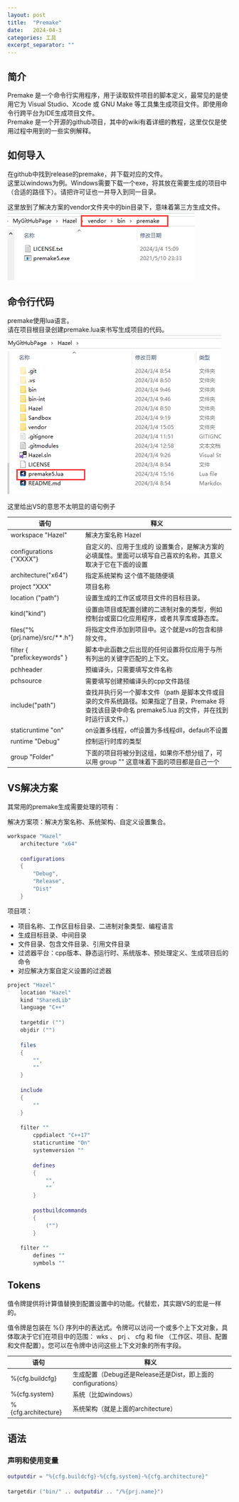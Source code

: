 ```yaml
---
layout: post
title:  "Premake"
date:   2024-04-3
categories: 工具
excerpt_separator: ""
---
```


## 简介
Premake 是一个命令行实用程序，用于读取软件项目的脚本定义，最常见的是使用它为 Visual Studio、Xcode 或 GNU Make 等工具集生成项目文件。即使用命令行跨平台为IDE生成项目文件。  
Premake 是一个开源的github项目，其中的wiki有着详细的教程，这里仅仅是使用过程中用到的一些实例解释。

## 如何导入
在github中找到release的premake，并下载对应的文件。  
这里以windows为例。Windows需要下载一个exe，将其放在需要生成的项目中（合适的路径下）。请把许可证也一并导入到同一目录。 

这里放到了解决方案的vendor文件夹中的bin目录下，意味着第三方生成文件。   
![](../../../assets/tools/premake/1.png)

## 命令行代码
premake使用lua语言。  
请在项目根目录创建premake.lua来书写生成项目的代码。
![](../../../assets/tools/premake/2.png)


这里给出VS的意思不太明显的语句例子  

| 语句                          | 释义                                                                                                                                                    |
| ----------------------------- | ------------------------------------------------------------------------------------------------------------------------------------------------------- |
| workspace "Hazel"             | 解决方案名称 Hazel                                                                                                                                      |
| configurations {"XXXX"}       | 自定义的、应用于生成的 设置集合，是解决方案的必填属性。里面可以填写自己喜欢的名称，其意义取决于它在下面的设置                                           |
| architecture("x64")           | 指定系统架构 这个值不能随便填                                                                                                                           |
| project "XXX"                 | 项目名称                                                                                                                                                |
| location ("path")             | 设置生成的工作区或项目文件的目标目录。                                                                                                                  |
| kind("kind")                  | 设置由项目或配置创建的二进制对象的类型，例如控制台或窗口化应用程序，或者共享库或静态库。                                                                |
| files{"%{prj.name}/src/**.h"} | 将指定文件添加到项目中。这个就是vs的包含和排除文件。                                                                                                    |
| filter { "prefix:keywords" }  | 脚本中此函数之后出现的任何设置将仅应用于与所有列出的关键字匹配的上下文。                                                                                |
| pchheader                     | 预编译头，只需要填写文件名称                                                                                                                            |
| pchsource                     | 需要填写创建预编译头的cpp文件路径                                                                                                                       |
| include("path")               | 查找并执行另一个脚本文件（path 是脚本文件或目录的文件系统路径。如果指定了目录，Premake 将查找该目录中命名 premake5.lua 的文件，并在找到时运行该文件。） |
| staticruntime "on"            | on设置多线程，off设置为多线程dll，default不设置                                                                                                         |
| runtime "Debug"               | 控制运行时库的类型                                                                                                                                      |
| group "Folder"                | 下面的项目将被分到这组，如果你不想分组了，可以用 group ""  这意味着下面的项目都是自己一个                                                               |


## VS解决方案
其常用的premake生成需要处理的项有：

解决方案项：解决方案名称、系统架构、自定义设置集合。
```lua
workspace "Hazel"
    architecture "x64"
    
    configurations
    {
        "Debug",
        "Release",
        "Dist"
    }
```

项目项：
- 项目名称、工作区目标目录、二进制对象类型、编程语言
- 生成目标目录、中间目录
- 文件目录、包含文件目录、引用文件目录
- 过滤器平台：cpp版本、静态运行时、系统版本、预处理定义、生成项目后的命令
- 对应解决方案自定义设置的过滤器
```lua
project "Hazel"
    location "Hazel"
    kind "SharedLib"
    language "C++"
    
    targetdir ("")
    objdir ("")
    
    files
    {
        "",
        ""
    }
    
    include
    {
        ""
    }
    
    filter ""
        cppdialect "C++17"
        staticruntime "On"
        systemversion ""
        
        defines
        {
            "",
            ""
        }
        
        postbuildcommands
        {
            ("")
        }
    
    filter ""
        defines ""
        symbols ""
```
 
## Tokens
值令牌提供将计算值替换到配置设置中的功能。代替宏，其实跟VS的宏是一样的。  

值令牌是包装在 %{} 序列中的表达式。令牌可以访问一个或多个上下文对象，具体取决于它们在项目中的范围： wks 、 prj 、 cfg 和 file （工作区、项目、配置和文件配置）。您可以在令牌中访问这些上下文对象的所有字段。

| 语句                | 释义                                                         |
| ------------------- | ------------------------------------------------------------ |
| %{cfg.buildcfg}     | 生成配置（Debug还是Release还是Dist，即上面的configurations） |
| %{cfg.system}       | 系统（比如windows）                                          |
| %{cfg.architecture} | 系统架构（就是上面的architecture）                           |

## 语法
### 声明和使用变量
```lua
outputdir = "%{cfg.buildcfg}-%{cfg.system}-%{cfg.architecture}"

targetdir ("bin/" .. outputdir .. "/%{prj.name}")
```